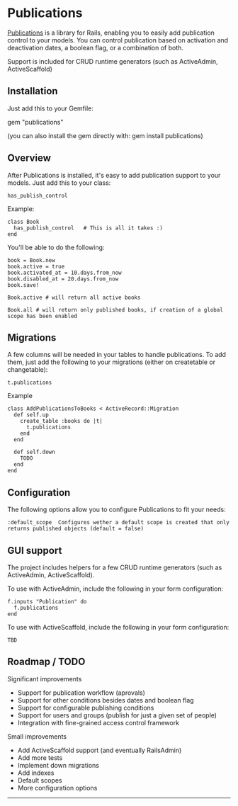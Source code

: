 
Publications
====

[Publications](http://github.com/runtimerevolution/publications) is a library for Rails, enabling you to easily add publication control to your models. You can control publication based on activation and deactivation dates, a boolean flag, or a combination of both.

Support is included for CRUD runtime generators (such as ActiveAdmin, ActiveScaffold)


Installation
---

Just add this to your Gemfile:

gem "publications"

(you can also install the gem directly with: gem install publications)

Overview
---

After Publications is installed, it's easy to add publication support to your models. Just add this to your class:

	has_publish_control

Example:

	class Book
	  has_publish_control	# This is all it takes :)
	end
	
You'll be able to do the following:

	book = Book.new
	book.active = true
	book.activated_at = 10.days.from_now
	book.disabled_at = 20.days.from_now
	book.save!
	
	Book.active # will return all active books 
	
	Book.all # will return only published books, if creation of a global scope has been enabled

Migrations
---

A few columns will be needed in your tables to handle publications. To add them, just add the following to your migrations (either on createtable or changetable):

	t.publications
	
Example
	
	class AddPublicationsToBooks < ActiveRecord::Migration
	  def self.up
	    create_table :books do |t|
	      t.publications
	    end
	  end

	  def self.down
		TODO
	  end
	end
	
Configuration
---
The following options allow you to configure Publications to fit your needs:

	:default_scope 	Configures wether a default scope is created that only returns published objects (default = false)




GUI support
---

The project includes helpers for a few CRUD runtime generators (such as ActiveAdmin, ActiveScaffold).

To use with ActiveAdmin, include the following in your form configuration:

	f.inputs "Publication" do
      f.publications  
    end

To use with ActiveScaffold, include the following in your form configuration:

	TBD


Roadmap / TODO 
---

Significant improvements

* Support for publication workflow (aprovals)
* Support for other conditions besides dates and boolean flag
* Support for configurable publishing conditions
* Support for users and groups (publish for just a given set of people)
* Integration with fine-grained access control framework


Small improvements

* Add ActiveScaffold support (and eventually RailsAdmin)
* Add more tests
* Implement down migrations
* Add indexes
* Default scopes
* More configuration options

----

